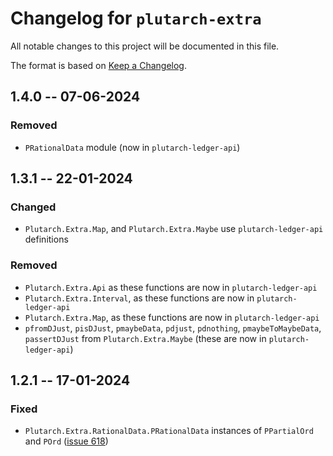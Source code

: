 # Changelog for `plutarch-extra`

All notable changes to this project will be documented in this file.

The format is based on [Keep a Changelog](https://keepachangelog.com/en/1.1.0/).

## 1.4.0 -- 07-06-2024

### Removed

* `PRationalData` module (now in `plutarch-ledger-api`)

## 1.3.1 -- 22-01-2024

### Changed

* `Plutarch.Extra.Map`, and `Plutarch.Extra.Maybe` use `plutarch-ledger-api` definitions

### Removed

* `Plutarch.Extra.Api` as these functions are now in `plutarch-ledger-api`
* `Plutarch.Extra.Interval`, as these functions are now in `plutarch-ledger-api`
* `Plutarch.Extra.Map`, as these functions are now in `plutarch-ledger-api`
* `pfromDJust`, `pisDJust`, `pmaybeData`, `pdjust`, `pdnothing`,
  `pmaybeToMaybeData`, `passertDJust` from `Plutarch.Extra.Maybe` (these are now
  in `plutarch-ledger-api`)

## 1.2.1 -- 17-01-2024

### Fixed

* `Plutarch.Extra.RationalData.PRationalData` instances of `PPartialOrd` and
  `POrd` ([issue
  618](https://github.com/Plutonomicon/plutarch-plutus/issues/618)) 
